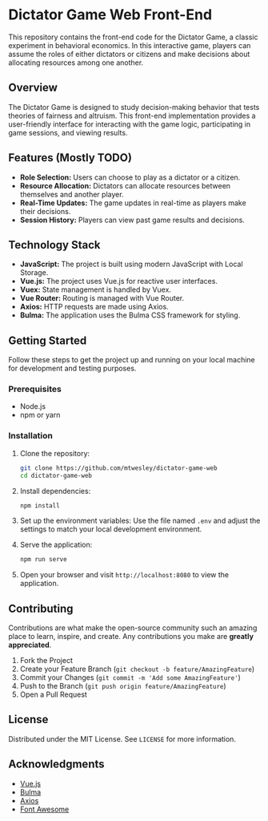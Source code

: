 
# Dictator Game Web Front-End

This repository contains the front-end code for the Dictator Game, a classic experiment in behavioral economics. In this interactive game, players can assume the roles of either dictators or citizens and make decisions about allocating resources among one another.

## Overview

The Dictator Game is designed to study decision-making behavior that tests theories of fairness and altruism. This front-end implementation provides a user-friendly interface for interacting with the game logic, participating in game sessions, and viewing results.

## Features (Mostly TODO)

- **Role Selection:** Users can choose to play as a dictator or a citizen.
- **Resource Allocation:** Dictators can allocate resources between themselves and another player.
- **Real-Time Updates:** The game updates in real-time as players make their decisions.
- **Session History:** Players can view past game results and decisions.

## Technology Stack

- **JavaScript:** The project is built using modern JavaScript with Local Storage.
- **Vue.js:** The project uses Vue.js for reactive user interfaces.
- **Vuex:** State management is handled by Vuex.
- **Vue Router:** Routing is managed with Vue Router.
- **Axios:** HTTP requests are made using Axios.
- **Bulma:** The application uses the Bulma CSS framework for styling.

## Getting Started

Follow these steps to get the project up and running on your local machine for development and testing purposes.

### Prerequisites

- Node.js
- npm or yarn

### Installation

1. Clone the repository:
   ```bash
   git clone https://github.com/mtwesley/dictator-game-web
   cd dictator-game-web
   ```

2. Install dependencies:
   ```bash
   npm install
   ```

3. Set up the environment variables:
   Use the file named `.env` and adjust the settings to match your local development environment.

4. Serve the application:
   ```bash
   npm run serve
   ```

5. Open your browser and visit `http://localhost:8080` to view the application.

## Contributing

Contributions are what make the open-source community such an amazing place to learn, inspire, and create. Any contributions you make are **greatly appreciated**.

1. Fork the Project
2. Create your Feature Branch (`git checkout -b feature/AmazingFeature`)
3. Commit your Changes (`git commit -m 'Add some AmazingFeature'`)
4. Push to the Branch (`git push origin feature/AmazingFeature`)
5. Open a Pull Request

## License

Distributed under the MIT License. See `LICENSE` for more information.

## Acknowledgments

- [Vue.js](https://vuejs.org/)
- [Bulma](https://bulma.io/)
- [Axios](https://github.com/axios/axios)
- [Font Awesome](https://fontawesome.com/)
